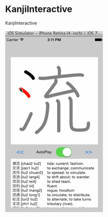 KanjiInteractive
========================
KanjiInteractive


![Alt text](https://github.com/alexchonglian/kanji_interactive/blob/master/KanjiInteractiveV1animate.gif?raw=true "Screenshot")
